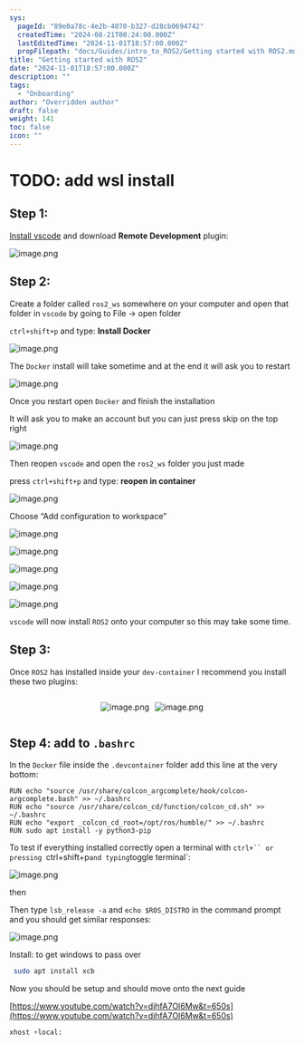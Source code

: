 ```yaml
---
sys:
  pageId: "89e0a78c-4e2b-4070-b327-d28cb0694742"
  createdTime: "2024-08-21T00:24:00.000Z"
  lastEditedTime: "2024-11-01T18:57:00.000Z"
  propFilepath: "docs/Guides/intro_to_ROS2/Getting started with ROS2.md"
title: "Getting started with ROS2"
date: "2024-11-01T18:57:00.000Z"
description: ""
tags:
  - "Onboarding"
author: "Overridden author"
draft: false
weight: 141
toc: false
icon: ""
---
```


# TODO: add wsl install

## Step 1:

[Install vscode](https://code.visualstudio.com/download) and download **Remote Development** plugin:

![image.png](https://prod-files-secure.s3.us-west-2.amazonaws.com/d518164a-d88e-44d1-a4ee-3adb3bd8bce0/efb52993-1881-4a40-b95e-6f020334f022/image.png?X-Amz-Algorithm=AWS4-HMAC-SHA256&X-Amz-Content-Sha256=UNSIGNED-PAYLOAD&X-Amz-Credential=ASIAZI2LB466SQVQV7OI%2F20250308%2Fus-west-2%2Fs3%2Faws4_request&X-Amz-Date=20250308T090159Z&X-Amz-Expires=3600&X-Amz-Security-Token=IQoJb3JpZ2luX2VjEBAaCXVzLXdlc3QtMiJIMEYCIQD4NVLWcyT%2Ftv5HuuVB%2F%2Fe9CdgZtxo3w0hJLwTXSxVtWQIhALqf7l0fsokXi344Jc0CfOhBsg6aQ6j3qyrgkSs%2Fn4OLKv8DCFgQABoMNjM3NDIzMTgzODA1IgzPrqotXPdBG7ZSaAcq3AOP%2FW2uKos4CjOh3vhHnX%2FKpr7l%2BYKfIZMaA2hMA9mhDZCmKKfoXveXb3bc6GVvGNIAahIfIb0tUFJZiAJhScGx7UWfa%2FZgeiXw28RKEV7cNNEjaTpp1HETzrZS6ZyOR6KlvQcx%2Fev2GoXeGTc2Z0MakmkdCGtAEZ2cHfS8DMfPM0UQP%2FEboy91aZOxMFf05hCt6obUVk6EsiwgyDmPGBquQuIYsrnSBy0oCarhj9P%2BYWEkeWc8x7%2Bb972fdoje%2FXp45EZSVJvAvVG4ALuzsRLVU7zPj0sHYZ3mGeK%2B5Mz5kBdy9djdXoeOorC4v%2FEOWHjgB75Kzxi9dMKjTFdaNBmtXNPI%2FyCegVUQAJB5y5Hii%2FVcg%2FfM1FUpsnGAv0KMH0j%2Fez7yzbzX9WXJeAYPAse8%2FiWPO9%2BS%2Fqt7Gej6vtmdKjx%2B6UmIiN5RSTkxF54hXvC6GY%2BAcxjhvZuj%2FaMQTy%2FwnQagrAjEj%2B0VBs0UVQzUK37aOfg3PBmmNVbabR6ClGYPgVtyghQu5y4pI0jqRfUTo7nnPj2D1CFm5%2BbXxbNWuk77D2sVEc7deoZjwad%2FgD6aGWFwf11tkbGDtpp4ROGq5bkovoyj169xTOvnYy64cp3u5%2Bb%2FwDFCMBvbPzCV4K%2B%2BBjqkAbkn9aWI5RrsoCuFXRZ6RKTJV6fWMi2M0grSyQG5nsVLHjPj4V%2FHGmdgOw4r23H7793oVRr1q8HKZ1cXD1tmsppIpKY1uyYedBu8MkjF3VLF0%2FiNYtBCuIfoSITxSUrhn9xF5hY4SvcyiBzlN28b0YtwtM7RA2Il82fPdkaHUanLMPEzM2MS9W3won3c9tX8ngqnqnbxv2tLjI4b8qrp5RsyYA%2By&X-Amz-Signature=be028ce82e25bd62b485cdc74f302ec008e7339b9c49fcd7028a52896ad24ee1&X-Amz-SignedHeaders=host&x-id=GetObject)

## Step 2:

Create a folder called `ros2_ws` somewhere on your computer and open that folder in `vscode` by going to File → open folder 

`ctrl+shift+p` and type: **Install Docker**

![image.png](https://prod-files-secure.s3.us-west-2.amazonaws.com/d518164a-d88e-44d1-a4ee-3adb3bd8bce0/2269dc0e-1cd5-47ff-bceb-c04ad9b2eab0/image.png?X-Amz-Algorithm=AWS4-HMAC-SHA256&X-Amz-Content-Sha256=UNSIGNED-PAYLOAD&X-Amz-Credential=ASIAZI2LB466SQVQV7OI%2F20250308%2Fus-west-2%2Fs3%2Faws4_request&X-Amz-Date=20250308T090159Z&X-Amz-Expires=3600&X-Amz-Security-Token=IQoJb3JpZ2luX2VjEBAaCXVzLXdlc3QtMiJIMEYCIQD4NVLWcyT%2Ftv5HuuVB%2F%2Fe9CdgZtxo3w0hJLwTXSxVtWQIhALqf7l0fsokXi344Jc0CfOhBsg6aQ6j3qyrgkSs%2Fn4OLKv8DCFgQABoMNjM3NDIzMTgzODA1IgzPrqotXPdBG7ZSaAcq3AOP%2FW2uKos4CjOh3vhHnX%2FKpr7l%2BYKfIZMaA2hMA9mhDZCmKKfoXveXb3bc6GVvGNIAahIfIb0tUFJZiAJhScGx7UWfa%2FZgeiXw28RKEV7cNNEjaTpp1HETzrZS6ZyOR6KlvQcx%2Fev2GoXeGTc2Z0MakmkdCGtAEZ2cHfS8DMfPM0UQP%2FEboy91aZOxMFf05hCt6obUVk6EsiwgyDmPGBquQuIYsrnSBy0oCarhj9P%2BYWEkeWc8x7%2Bb972fdoje%2FXp45EZSVJvAvVG4ALuzsRLVU7zPj0sHYZ3mGeK%2B5Mz5kBdy9djdXoeOorC4v%2FEOWHjgB75Kzxi9dMKjTFdaNBmtXNPI%2FyCegVUQAJB5y5Hii%2FVcg%2FfM1FUpsnGAv0KMH0j%2Fez7yzbzX9WXJeAYPAse8%2FiWPO9%2BS%2Fqt7Gej6vtmdKjx%2B6UmIiN5RSTkxF54hXvC6GY%2BAcxjhvZuj%2FaMQTy%2FwnQagrAjEj%2B0VBs0UVQzUK37aOfg3PBmmNVbabR6ClGYPgVtyghQu5y4pI0jqRfUTo7nnPj2D1CFm5%2BbXxbNWuk77D2sVEc7deoZjwad%2FgD6aGWFwf11tkbGDtpp4ROGq5bkovoyj169xTOvnYy64cp3u5%2Bb%2FwDFCMBvbPzCV4K%2B%2BBjqkAbkn9aWI5RrsoCuFXRZ6RKTJV6fWMi2M0grSyQG5nsVLHjPj4V%2FHGmdgOw4r23H7793oVRr1q8HKZ1cXD1tmsppIpKY1uyYedBu8MkjF3VLF0%2FiNYtBCuIfoSITxSUrhn9xF5hY4SvcyiBzlN28b0YtwtM7RA2Il82fPdkaHUanLMPEzM2MS9W3won3c9tX8ngqnqnbxv2tLjI4b8qrp5RsyYA%2By&X-Amz-Signature=ccf3a86c33530604786ba26fb83da8bab9517e8df9e53c257a74b8dcd4e5f880&X-Amz-SignedHeaders=host&x-id=GetObject)

The `Docker` install will take sometime and at the end it will ask you to restart

![image.png](https://prod-files-secure.s3.us-west-2.amazonaws.com/d518164a-d88e-44d1-a4ee-3adb3bd8bce0/ed233f78-be33-4b1f-b89c-9c346c0e961e/image.png?X-Amz-Algorithm=AWS4-HMAC-SHA256&X-Amz-Content-Sha256=UNSIGNED-PAYLOAD&X-Amz-Credential=ASIAZI2LB466SQVQV7OI%2F20250308%2Fus-west-2%2Fs3%2Faws4_request&X-Amz-Date=20250308T090159Z&X-Amz-Expires=3600&X-Amz-Security-Token=IQoJb3JpZ2luX2VjEBAaCXVzLXdlc3QtMiJIMEYCIQD4NVLWcyT%2Ftv5HuuVB%2F%2Fe9CdgZtxo3w0hJLwTXSxVtWQIhALqf7l0fsokXi344Jc0CfOhBsg6aQ6j3qyrgkSs%2Fn4OLKv8DCFgQABoMNjM3NDIzMTgzODA1IgzPrqotXPdBG7ZSaAcq3AOP%2FW2uKos4CjOh3vhHnX%2FKpr7l%2BYKfIZMaA2hMA9mhDZCmKKfoXveXb3bc6GVvGNIAahIfIb0tUFJZiAJhScGx7UWfa%2FZgeiXw28RKEV7cNNEjaTpp1HETzrZS6ZyOR6KlvQcx%2Fev2GoXeGTc2Z0MakmkdCGtAEZ2cHfS8DMfPM0UQP%2FEboy91aZOxMFf05hCt6obUVk6EsiwgyDmPGBquQuIYsrnSBy0oCarhj9P%2BYWEkeWc8x7%2Bb972fdoje%2FXp45EZSVJvAvVG4ALuzsRLVU7zPj0sHYZ3mGeK%2B5Mz5kBdy9djdXoeOorC4v%2FEOWHjgB75Kzxi9dMKjTFdaNBmtXNPI%2FyCegVUQAJB5y5Hii%2FVcg%2FfM1FUpsnGAv0KMH0j%2Fez7yzbzX9WXJeAYPAse8%2FiWPO9%2BS%2Fqt7Gej6vtmdKjx%2B6UmIiN5RSTkxF54hXvC6GY%2BAcxjhvZuj%2FaMQTy%2FwnQagrAjEj%2B0VBs0UVQzUK37aOfg3PBmmNVbabR6ClGYPgVtyghQu5y4pI0jqRfUTo7nnPj2D1CFm5%2BbXxbNWuk77D2sVEc7deoZjwad%2FgD6aGWFwf11tkbGDtpp4ROGq5bkovoyj169xTOvnYy64cp3u5%2Bb%2FwDFCMBvbPzCV4K%2B%2BBjqkAbkn9aWI5RrsoCuFXRZ6RKTJV6fWMi2M0grSyQG5nsVLHjPj4V%2FHGmdgOw4r23H7793oVRr1q8HKZ1cXD1tmsppIpKY1uyYedBu8MkjF3VLF0%2FiNYtBCuIfoSITxSUrhn9xF5hY4SvcyiBzlN28b0YtwtM7RA2Il82fPdkaHUanLMPEzM2MS9W3won3c9tX8ngqnqnbxv2tLjI4b8qrp5RsyYA%2By&X-Amz-Signature=59c949419ef0b5ba467fcd1e3ec751f66b219ec221a733cf1013db5dc092e030&X-Amz-SignedHeaders=host&x-id=GetObject)

Once you restart open `Docker` and finish the installation

It will ask you to make an account but you can just press skip on the top right

![image.png](https://prod-files-secure.s3.us-west-2.amazonaws.com/d518164a-d88e-44d1-a4ee-3adb3bd8bce0/21010ad9-1659-4fd9-9f59-9932a09b2a3d/image.png?X-Amz-Algorithm=AWS4-HMAC-SHA256&X-Amz-Content-Sha256=UNSIGNED-PAYLOAD&X-Amz-Credential=ASIAZI2LB466SQVQV7OI%2F20250308%2Fus-west-2%2Fs3%2Faws4_request&X-Amz-Date=20250308T090159Z&X-Amz-Expires=3600&X-Amz-Security-Token=IQoJb3JpZ2luX2VjEBAaCXVzLXdlc3QtMiJIMEYCIQD4NVLWcyT%2Ftv5HuuVB%2F%2Fe9CdgZtxo3w0hJLwTXSxVtWQIhALqf7l0fsokXi344Jc0CfOhBsg6aQ6j3qyrgkSs%2Fn4OLKv8DCFgQABoMNjM3NDIzMTgzODA1IgzPrqotXPdBG7ZSaAcq3AOP%2FW2uKos4CjOh3vhHnX%2FKpr7l%2BYKfIZMaA2hMA9mhDZCmKKfoXveXb3bc6GVvGNIAahIfIb0tUFJZiAJhScGx7UWfa%2FZgeiXw28RKEV7cNNEjaTpp1HETzrZS6ZyOR6KlvQcx%2Fev2GoXeGTc2Z0MakmkdCGtAEZ2cHfS8DMfPM0UQP%2FEboy91aZOxMFf05hCt6obUVk6EsiwgyDmPGBquQuIYsrnSBy0oCarhj9P%2BYWEkeWc8x7%2Bb972fdoje%2FXp45EZSVJvAvVG4ALuzsRLVU7zPj0sHYZ3mGeK%2B5Mz5kBdy9djdXoeOorC4v%2FEOWHjgB75Kzxi9dMKjTFdaNBmtXNPI%2FyCegVUQAJB5y5Hii%2FVcg%2FfM1FUpsnGAv0KMH0j%2Fez7yzbzX9WXJeAYPAse8%2FiWPO9%2BS%2Fqt7Gej6vtmdKjx%2B6UmIiN5RSTkxF54hXvC6GY%2BAcxjhvZuj%2FaMQTy%2FwnQagrAjEj%2B0VBs0UVQzUK37aOfg3PBmmNVbabR6ClGYPgVtyghQu5y4pI0jqRfUTo7nnPj2D1CFm5%2BbXxbNWuk77D2sVEc7deoZjwad%2FgD6aGWFwf11tkbGDtpp4ROGq5bkovoyj169xTOvnYy64cp3u5%2Bb%2FwDFCMBvbPzCV4K%2B%2BBjqkAbkn9aWI5RrsoCuFXRZ6RKTJV6fWMi2M0grSyQG5nsVLHjPj4V%2FHGmdgOw4r23H7793oVRr1q8HKZ1cXD1tmsppIpKY1uyYedBu8MkjF3VLF0%2FiNYtBCuIfoSITxSUrhn9xF5hY4SvcyiBzlN28b0YtwtM7RA2Il82fPdkaHUanLMPEzM2MS9W3won3c9tX8ngqnqnbxv2tLjI4b8qrp5RsyYA%2By&X-Amz-Signature=a59df4ea6d06f47226a699e8a6b6671b8f8e8f659c488e2ca9c893e4dc9605c6&X-Amz-SignedHeaders=host&x-id=GetObject)

Then reopen `vscode` and open the `ros2_ws` folder you just made

press `ctrl+shift+p` and type: **reopen in container**

![image.png](https://prod-files-secure.s3.us-west-2.amazonaws.com/d518164a-d88e-44d1-a4ee-3adb3bd8bce0/4e93b8c2-41ad-488c-8095-c74205196118/image.png?X-Amz-Algorithm=AWS4-HMAC-SHA256&X-Amz-Content-Sha256=UNSIGNED-PAYLOAD&X-Amz-Credential=ASIAZI2LB466SQVQV7OI%2F20250308%2Fus-west-2%2Fs3%2Faws4_request&X-Amz-Date=20250308T090159Z&X-Amz-Expires=3600&X-Amz-Security-Token=IQoJb3JpZ2luX2VjEBAaCXVzLXdlc3QtMiJIMEYCIQD4NVLWcyT%2Ftv5HuuVB%2F%2Fe9CdgZtxo3w0hJLwTXSxVtWQIhALqf7l0fsokXi344Jc0CfOhBsg6aQ6j3qyrgkSs%2Fn4OLKv8DCFgQABoMNjM3NDIzMTgzODA1IgzPrqotXPdBG7ZSaAcq3AOP%2FW2uKos4CjOh3vhHnX%2FKpr7l%2BYKfIZMaA2hMA9mhDZCmKKfoXveXb3bc6GVvGNIAahIfIb0tUFJZiAJhScGx7UWfa%2FZgeiXw28RKEV7cNNEjaTpp1HETzrZS6ZyOR6KlvQcx%2Fev2GoXeGTc2Z0MakmkdCGtAEZ2cHfS8DMfPM0UQP%2FEboy91aZOxMFf05hCt6obUVk6EsiwgyDmPGBquQuIYsrnSBy0oCarhj9P%2BYWEkeWc8x7%2Bb972fdoje%2FXp45EZSVJvAvVG4ALuzsRLVU7zPj0sHYZ3mGeK%2B5Mz5kBdy9djdXoeOorC4v%2FEOWHjgB75Kzxi9dMKjTFdaNBmtXNPI%2FyCegVUQAJB5y5Hii%2FVcg%2FfM1FUpsnGAv0KMH0j%2Fez7yzbzX9WXJeAYPAse8%2FiWPO9%2BS%2Fqt7Gej6vtmdKjx%2B6UmIiN5RSTkxF54hXvC6GY%2BAcxjhvZuj%2FaMQTy%2FwnQagrAjEj%2B0VBs0UVQzUK37aOfg3PBmmNVbabR6ClGYPgVtyghQu5y4pI0jqRfUTo7nnPj2D1CFm5%2BbXxbNWuk77D2sVEc7deoZjwad%2FgD6aGWFwf11tkbGDtpp4ROGq5bkovoyj169xTOvnYy64cp3u5%2Bb%2FwDFCMBvbPzCV4K%2B%2BBjqkAbkn9aWI5RrsoCuFXRZ6RKTJV6fWMi2M0grSyQG5nsVLHjPj4V%2FHGmdgOw4r23H7793oVRr1q8HKZ1cXD1tmsppIpKY1uyYedBu8MkjF3VLF0%2FiNYtBCuIfoSITxSUrhn9xF5hY4SvcyiBzlN28b0YtwtM7RA2Il82fPdkaHUanLMPEzM2MS9W3won3c9tX8ngqnqnbxv2tLjI4b8qrp5RsyYA%2By&X-Amz-Signature=b25392552b80703f02358d6d336ed9c31b2635673d14e9b2dd57caf9dc9c6ec3&X-Amz-SignedHeaders=host&x-id=GetObject)

Choose “Add configuration to workspace”

![image.png](https://prod-files-secure.s3.us-west-2.amazonaws.com/d518164a-d88e-44d1-a4ee-3adb3bd8bce0/9560b282-5060-4989-ba37-97e7b2c22476/image.png?X-Amz-Algorithm=AWS4-HMAC-SHA256&X-Amz-Content-Sha256=UNSIGNED-PAYLOAD&X-Amz-Credential=ASIAZI2LB466SQVQV7OI%2F20250308%2Fus-west-2%2Fs3%2Faws4_request&X-Amz-Date=20250308T090159Z&X-Amz-Expires=3600&X-Amz-Security-Token=IQoJb3JpZ2luX2VjEBAaCXVzLXdlc3QtMiJIMEYCIQD4NVLWcyT%2Ftv5HuuVB%2F%2Fe9CdgZtxo3w0hJLwTXSxVtWQIhALqf7l0fsokXi344Jc0CfOhBsg6aQ6j3qyrgkSs%2Fn4OLKv8DCFgQABoMNjM3NDIzMTgzODA1IgzPrqotXPdBG7ZSaAcq3AOP%2FW2uKos4CjOh3vhHnX%2FKpr7l%2BYKfIZMaA2hMA9mhDZCmKKfoXveXb3bc6GVvGNIAahIfIb0tUFJZiAJhScGx7UWfa%2FZgeiXw28RKEV7cNNEjaTpp1HETzrZS6ZyOR6KlvQcx%2Fev2GoXeGTc2Z0MakmkdCGtAEZ2cHfS8DMfPM0UQP%2FEboy91aZOxMFf05hCt6obUVk6EsiwgyDmPGBquQuIYsrnSBy0oCarhj9P%2BYWEkeWc8x7%2Bb972fdoje%2FXp45EZSVJvAvVG4ALuzsRLVU7zPj0sHYZ3mGeK%2B5Mz5kBdy9djdXoeOorC4v%2FEOWHjgB75Kzxi9dMKjTFdaNBmtXNPI%2FyCegVUQAJB5y5Hii%2FVcg%2FfM1FUpsnGAv0KMH0j%2Fez7yzbzX9WXJeAYPAse8%2FiWPO9%2BS%2Fqt7Gej6vtmdKjx%2B6UmIiN5RSTkxF54hXvC6GY%2BAcxjhvZuj%2FaMQTy%2FwnQagrAjEj%2B0VBs0UVQzUK37aOfg3PBmmNVbabR6ClGYPgVtyghQu5y4pI0jqRfUTo7nnPj2D1CFm5%2BbXxbNWuk77D2sVEc7deoZjwad%2FgD6aGWFwf11tkbGDtpp4ROGq5bkovoyj169xTOvnYy64cp3u5%2Bb%2FwDFCMBvbPzCV4K%2B%2BBjqkAbkn9aWI5RrsoCuFXRZ6RKTJV6fWMi2M0grSyQG5nsVLHjPj4V%2FHGmdgOw4r23H7793oVRr1q8HKZ1cXD1tmsppIpKY1uyYedBu8MkjF3VLF0%2FiNYtBCuIfoSITxSUrhn9xF5hY4SvcyiBzlN28b0YtwtM7RA2Il82fPdkaHUanLMPEzM2MS9W3won3c9tX8ngqnqnbxv2tLjI4b8qrp5RsyYA%2By&X-Amz-Signature=fcf2ea34cbf3b72b96e122543b466749e6867a3bb3a9aa435283ad5586c65fde&X-Amz-SignedHeaders=host&x-id=GetObject)

![image.png](https://prod-files-secure.s3.us-west-2.amazonaws.com/d518164a-d88e-44d1-a4ee-3adb3bd8bce0/2ee63f81-886b-48e8-a553-dc6e5eac99e4/image.png?X-Amz-Algorithm=AWS4-HMAC-SHA256&X-Amz-Content-Sha256=UNSIGNED-PAYLOAD&X-Amz-Credential=ASIAZI2LB466SQVQV7OI%2F20250308%2Fus-west-2%2Fs3%2Faws4_request&X-Amz-Date=20250308T090159Z&X-Amz-Expires=3600&X-Amz-Security-Token=IQoJb3JpZ2luX2VjEBAaCXVzLXdlc3QtMiJIMEYCIQD4NVLWcyT%2Ftv5HuuVB%2F%2Fe9CdgZtxo3w0hJLwTXSxVtWQIhALqf7l0fsokXi344Jc0CfOhBsg6aQ6j3qyrgkSs%2Fn4OLKv8DCFgQABoMNjM3NDIzMTgzODA1IgzPrqotXPdBG7ZSaAcq3AOP%2FW2uKos4CjOh3vhHnX%2FKpr7l%2BYKfIZMaA2hMA9mhDZCmKKfoXveXb3bc6GVvGNIAahIfIb0tUFJZiAJhScGx7UWfa%2FZgeiXw28RKEV7cNNEjaTpp1HETzrZS6ZyOR6KlvQcx%2Fev2GoXeGTc2Z0MakmkdCGtAEZ2cHfS8DMfPM0UQP%2FEboy91aZOxMFf05hCt6obUVk6EsiwgyDmPGBquQuIYsrnSBy0oCarhj9P%2BYWEkeWc8x7%2Bb972fdoje%2FXp45EZSVJvAvVG4ALuzsRLVU7zPj0sHYZ3mGeK%2B5Mz5kBdy9djdXoeOorC4v%2FEOWHjgB75Kzxi9dMKjTFdaNBmtXNPI%2FyCegVUQAJB5y5Hii%2FVcg%2FfM1FUpsnGAv0KMH0j%2Fez7yzbzX9WXJeAYPAse8%2FiWPO9%2BS%2Fqt7Gej6vtmdKjx%2B6UmIiN5RSTkxF54hXvC6GY%2BAcxjhvZuj%2FaMQTy%2FwnQagrAjEj%2B0VBs0UVQzUK37aOfg3PBmmNVbabR6ClGYPgVtyghQu5y4pI0jqRfUTo7nnPj2D1CFm5%2BbXxbNWuk77D2sVEc7deoZjwad%2FgD6aGWFwf11tkbGDtpp4ROGq5bkovoyj169xTOvnYy64cp3u5%2Bb%2FwDFCMBvbPzCV4K%2B%2BBjqkAbkn9aWI5RrsoCuFXRZ6RKTJV6fWMi2M0grSyQG5nsVLHjPj4V%2FHGmdgOw4r23H7793oVRr1q8HKZ1cXD1tmsppIpKY1uyYedBu8MkjF3VLF0%2FiNYtBCuIfoSITxSUrhn9xF5hY4SvcyiBzlN28b0YtwtM7RA2Il82fPdkaHUanLMPEzM2MS9W3won3c9tX8ngqnqnbxv2tLjI4b8qrp5RsyYA%2By&X-Amz-Signature=420c938b609ecb7ee726dc286a086674d34c9b73a5a0cafb9c61e41631de8b86&X-Amz-SignedHeaders=host&x-id=GetObject)

![image.png](https://prod-files-secure.s3.us-west-2.amazonaws.com/d518164a-d88e-44d1-a4ee-3adb3bd8bce0/ae1580b2-b048-407e-aed9-b584224a7a04/image.png?X-Amz-Algorithm=AWS4-HMAC-SHA256&X-Amz-Content-Sha256=UNSIGNED-PAYLOAD&X-Amz-Credential=ASIAZI2LB466SQVQV7OI%2F20250308%2Fus-west-2%2Fs3%2Faws4_request&X-Amz-Date=20250308T090159Z&X-Amz-Expires=3600&X-Amz-Security-Token=IQoJb3JpZ2luX2VjEBAaCXVzLXdlc3QtMiJIMEYCIQD4NVLWcyT%2Ftv5HuuVB%2F%2Fe9CdgZtxo3w0hJLwTXSxVtWQIhALqf7l0fsokXi344Jc0CfOhBsg6aQ6j3qyrgkSs%2Fn4OLKv8DCFgQABoMNjM3NDIzMTgzODA1IgzPrqotXPdBG7ZSaAcq3AOP%2FW2uKos4CjOh3vhHnX%2FKpr7l%2BYKfIZMaA2hMA9mhDZCmKKfoXveXb3bc6GVvGNIAahIfIb0tUFJZiAJhScGx7UWfa%2FZgeiXw28RKEV7cNNEjaTpp1HETzrZS6ZyOR6KlvQcx%2Fev2GoXeGTc2Z0MakmkdCGtAEZ2cHfS8DMfPM0UQP%2FEboy91aZOxMFf05hCt6obUVk6EsiwgyDmPGBquQuIYsrnSBy0oCarhj9P%2BYWEkeWc8x7%2Bb972fdoje%2FXp45EZSVJvAvVG4ALuzsRLVU7zPj0sHYZ3mGeK%2B5Mz5kBdy9djdXoeOorC4v%2FEOWHjgB75Kzxi9dMKjTFdaNBmtXNPI%2FyCegVUQAJB5y5Hii%2FVcg%2FfM1FUpsnGAv0KMH0j%2Fez7yzbzX9WXJeAYPAse8%2FiWPO9%2BS%2Fqt7Gej6vtmdKjx%2B6UmIiN5RSTkxF54hXvC6GY%2BAcxjhvZuj%2FaMQTy%2FwnQagrAjEj%2B0VBs0UVQzUK37aOfg3PBmmNVbabR6ClGYPgVtyghQu5y4pI0jqRfUTo7nnPj2D1CFm5%2BbXxbNWuk77D2sVEc7deoZjwad%2FgD6aGWFwf11tkbGDtpp4ROGq5bkovoyj169xTOvnYy64cp3u5%2Bb%2FwDFCMBvbPzCV4K%2B%2BBjqkAbkn9aWI5RrsoCuFXRZ6RKTJV6fWMi2M0grSyQG5nsVLHjPj4V%2FHGmdgOw4r23H7793oVRr1q8HKZ1cXD1tmsppIpKY1uyYedBu8MkjF3VLF0%2FiNYtBCuIfoSITxSUrhn9xF5hY4SvcyiBzlN28b0YtwtM7RA2Il82fPdkaHUanLMPEzM2MS9W3won3c9tX8ngqnqnbxv2tLjI4b8qrp5RsyYA%2By&X-Amz-Signature=e386948b081e096f858e549de0c19db6118eb1a3fe70e7ff7f189e748fa72960&X-Amz-SignedHeaders=host&x-id=GetObject)

![image.png](https://prod-files-secure.s3.us-west-2.amazonaws.com/d518164a-d88e-44d1-a4ee-3adb3bd8bce0/53255b28-f75e-430f-b9e3-c0ac8577e42b/image.png?X-Amz-Algorithm=AWS4-HMAC-SHA256&X-Amz-Content-Sha256=UNSIGNED-PAYLOAD&X-Amz-Credential=ASIAZI2LB466SQVQV7OI%2F20250308%2Fus-west-2%2Fs3%2Faws4_request&X-Amz-Date=20250308T090159Z&X-Amz-Expires=3600&X-Amz-Security-Token=IQoJb3JpZ2luX2VjEBAaCXVzLXdlc3QtMiJIMEYCIQD4NVLWcyT%2Ftv5HuuVB%2F%2Fe9CdgZtxo3w0hJLwTXSxVtWQIhALqf7l0fsokXi344Jc0CfOhBsg6aQ6j3qyrgkSs%2Fn4OLKv8DCFgQABoMNjM3NDIzMTgzODA1IgzPrqotXPdBG7ZSaAcq3AOP%2FW2uKos4CjOh3vhHnX%2FKpr7l%2BYKfIZMaA2hMA9mhDZCmKKfoXveXb3bc6GVvGNIAahIfIb0tUFJZiAJhScGx7UWfa%2FZgeiXw28RKEV7cNNEjaTpp1HETzrZS6ZyOR6KlvQcx%2Fev2GoXeGTc2Z0MakmkdCGtAEZ2cHfS8DMfPM0UQP%2FEboy91aZOxMFf05hCt6obUVk6EsiwgyDmPGBquQuIYsrnSBy0oCarhj9P%2BYWEkeWc8x7%2Bb972fdoje%2FXp45EZSVJvAvVG4ALuzsRLVU7zPj0sHYZ3mGeK%2B5Mz5kBdy9djdXoeOorC4v%2FEOWHjgB75Kzxi9dMKjTFdaNBmtXNPI%2FyCegVUQAJB5y5Hii%2FVcg%2FfM1FUpsnGAv0KMH0j%2Fez7yzbzX9WXJeAYPAse8%2FiWPO9%2BS%2Fqt7Gej6vtmdKjx%2B6UmIiN5RSTkxF54hXvC6GY%2BAcxjhvZuj%2FaMQTy%2FwnQagrAjEj%2B0VBs0UVQzUK37aOfg3PBmmNVbabR6ClGYPgVtyghQu5y4pI0jqRfUTo7nnPj2D1CFm5%2BbXxbNWuk77D2sVEc7deoZjwad%2FgD6aGWFwf11tkbGDtpp4ROGq5bkovoyj169xTOvnYy64cp3u5%2Bb%2FwDFCMBvbPzCV4K%2B%2BBjqkAbkn9aWI5RrsoCuFXRZ6RKTJV6fWMi2M0grSyQG5nsVLHjPj4V%2FHGmdgOw4r23H7793oVRr1q8HKZ1cXD1tmsppIpKY1uyYedBu8MkjF3VLF0%2FiNYtBCuIfoSITxSUrhn9xF5hY4SvcyiBzlN28b0YtwtM7RA2Il82fPdkaHUanLMPEzM2MS9W3won3c9tX8ngqnqnbxv2tLjI4b8qrp5RsyYA%2By&X-Amz-Signature=0203b8dd6a9a99b9ce3fae36bdb078c0d361004ab36a9783bac86495453e3d34&X-Amz-SignedHeaders=host&x-id=GetObject)

![image.png](https://prod-files-secure.s3.us-west-2.amazonaws.com/d518164a-d88e-44d1-a4ee-3adb3bd8bce0/7c562767-5af9-4ffb-97d1-327bcdf4ee00/image.png?X-Amz-Algorithm=AWS4-HMAC-SHA256&X-Amz-Content-Sha256=UNSIGNED-PAYLOAD&X-Amz-Credential=ASIAZI2LB466SQVQV7OI%2F20250308%2Fus-west-2%2Fs3%2Faws4_request&X-Amz-Date=20250308T090159Z&X-Amz-Expires=3600&X-Amz-Security-Token=IQoJb3JpZ2luX2VjEBAaCXVzLXdlc3QtMiJIMEYCIQD4NVLWcyT%2Ftv5HuuVB%2F%2Fe9CdgZtxo3w0hJLwTXSxVtWQIhALqf7l0fsokXi344Jc0CfOhBsg6aQ6j3qyrgkSs%2Fn4OLKv8DCFgQABoMNjM3NDIzMTgzODA1IgzPrqotXPdBG7ZSaAcq3AOP%2FW2uKos4CjOh3vhHnX%2FKpr7l%2BYKfIZMaA2hMA9mhDZCmKKfoXveXb3bc6GVvGNIAahIfIb0tUFJZiAJhScGx7UWfa%2FZgeiXw28RKEV7cNNEjaTpp1HETzrZS6ZyOR6KlvQcx%2Fev2GoXeGTc2Z0MakmkdCGtAEZ2cHfS8DMfPM0UQP%2FEboy91aZOxMFf05hCt6obUVk6EsiwgyDmPGBquQuIYsrnSBy0oCarhj9P%2BYWEkeWc8x7%2Bb972fdoje%2FXp45EZSVJvAvVG4ALuzsRLVU7zPj0sHYZ3mGeK%2B5Mz5kBdy9djdXoeOorC4v%2FEOWHjgB75Kzxi9dMKjTFdaNBmtXNPI%2FyCegVUQAJB5y5Hii%2FVcg%2FfM1FUpsnGAv0KMH0j%2Fez7yzbzX9WXJeAYPAse8%2FiWPO9%2BS%2Fqt7Gej6vtmdKjx%2B6UmIiN5RSTkxF54hXvC6GY%2BAcxjhvZuj%2FaMQTy%2FwnQagrAjEj%2B0VBs0UVQzUK37aOfg3PBmmNVbabR6ClGYPgVtyghQu5y4pI0jqRfUTo7nnPj2D1CFm5%2BbXxbNWuk77D2sVEc7deoZjwad%2FgD6aGWFwf11tkbGDtpp4ROGq5bkovoyj169xTOvnYy64cp3u5%2Bb%2FwDFCMBvbPzCV4K%2B%2BBjqkAbkn9aWI5RrsoCuFXRZ6RKTJV6fWMi2M0grSyQG5nsVLHjPj4V%2FHGmdgOw4r23H7793oVRr1q8HKZ1cXD1tmsppIpKY1uyYedBu8MkjF3VLF0%2FiNYtBCuIfoSITxSUrhn9xF5hY4SvcyiBzlN28b0YtwtM7RA2Il82fPdkaHUanLMPEzM2MS9W3won3c9tX8ngqnqnbxv2tLjI4b8qrp5RsyYA%2By&X-Amz-Signature=22836797f52117a0a4c3e374fa799c7bb0dd6b00fc91a56694ab731e9aba90e3&X-Amz-SignedHeaders=host&x-id=GetObject)

`vscode` will now install `ROS2` onto your computer so this may take some time.

## Step 3:

Once `ROS2` has installed inside your `dev-container` I recommend you install these two plugins:

<div style="display: flex;flex-direction: row; column-gap:10px; max-width: 630px;justify-content: center;">
<div>

![image.png](https://prod-files-secure.s3.us-west-2.amazonaws.com/d518164a-d88e-44d1-a4ee-3adb3bd8bce0/3fc3d550-5a54-4ba1-ba6b-faa01cdb7369/image.png?X-Amz-Algorithm=AWS4-HMAC-SHA256&X-Amz-Content-Sha256=UNSIGNED-PAYLOAD&X-Amz-Credential=ASIAZI2LB466VLTEZ5OR%2F20250308%2Fus-west-2%2Fs3%2Faws4_request&X-Amz-Date=20250308T090206Z&X-Amz-Expires=3600&X-Amz-Security-Token=IQoJb3JpZ2luX2VjEBAaCXVzLXdlc3QtMiJHMEUCIQCsf5BCg0%2Fhj8mYI62H2otqypv5uUwdGLbKYdFz%2BtcGMwIgbUlzFmoqUShDFF8y%2BXdxZV4gxAvNxzCGHZiYeIPBHG0q%2FwMIWBAAGgw2Mzc0MjMxODM4MDUiDMfQ0u1M2qrjGiSAoSrcA%2Fzqnp1l3lY70TqsYShps3eiLyntOHd02Iw1e2OJyV3NnmMug32DcgCLMJXRDde62mhUp2L2v0w%2Fc9%2F%2FI%2BkzJW%2BS%2B3Q45xi7dyJWlrqU7Pay8evdbKEk93L1OYgo8hT1FM2eHeF1pDMtmUNsb05nsL3Ue%2F9x%2BHxzF1HL4M%2BW6YzVrPeX4v14tm%2BNGZJ1Xs%2FoKB1EGWOOI4PfFPjnTf0RiSvg1iAnUWhhxwQQiE0u3VEISijO7TzUSGr2S41hqu3pCnDtOCJ3PuGDThaPVisPaS5tQFFep1oXvx%2BdSztmTK8J3xqFlUAvBcA1Vn1ddTmoNJuKOZyGQmeEYioL18%2BTGjuC0fW%2FM6KdxSwAm2DwiStoQ5WkbxzS9ltufxGknAEHQFfm%2B0MwYA4cDTxfIeqcDWFOkPyR0MyezG5cXn8DSOaKwIKutTNivuZe7Q4bBw%2FbPyiLzRGIs1S5c%2BGDfYAuZdcCbncQ9GedHZ5%2FvMgUd5jdik08fSR3yYQrTlrlib4kOPbvk%2B06dQ33hQdU9HYVdjTSpgYoCBK%2BB6ONEzwsYXdEP0k7yD23atqO1QAR8bXNbUo%2FtP0YEEvdo%2FHMYiP5sGh7bDKap6EwX2pRigEQDPawJtaEDccafJlfQAJoMLLgr74GOqUBkeD0TrGyh3v6CxM41MKrC%2FpjcJZbu3S1OYjvKn3Ls0Uh1GTPi3T6pJEASzPymCV9vaZ0sYwJCjZKU1CODt5Yo3QBX0pTKCz%2FtwbvwjqsJrclekt1CCvTK03hfubfDHZypEZhsKhsJ8NbDeV55nGwto6s5wq%2BQ%2BKoqejsPuwbyKLTLfwxkQPbo3p1xp0Kl1yqGxiJ7WVcGe6pUMQ8uE9Ok7OV5Xtm&X-Amz-Signature=b8172f59528193f7bf1f2e9cbdc5fde6a654a7d730876b7df56b25bd5c675fd9&X-Amz-SignedHeaders=host&x-id=GetObject)

</div>
<div>

![image.png](https://prod-files-secure.s3.us-west-2.amazonaws.com/d518164a-d88e-44d1-a4ee-3adb3bd8bce0/d994cc66-13c2-4093-a5a3-f84cf4601a82/image.png?X-Amz-Algorithm=AWS4-HMAC-SHA256&X-Amz-Content-Sha256=UNSIGNED-PAYLOAD&X-Amz-Credential=ASIAZI2LB466VR3GMJ5H%2F20250308%2Fus-west-2%2Fs3%2Faws4_request&X-Amz-Date=20250308T090207Z&X-Amz-Expires=3600&X-Amz-Security-Token=IQoJb3JpZ2luX2VjEBAaCXVzLXdlc3QtMiJGMEQCIHaSjsgFCUas1yPa1%2FRuD1EnlelHAQ6qrOyECAY5tMTiAiAmJdS8Bid19Xv%2FVxwBB2xQhpCY1RQ19KhK4xk7GVcXhyr%2FAwhYEAAaDDYzNzQyMzE4MzgwNSIM9iZBDc9MwULlZSY9KtwDZ1dHiyDDof7EQx16BuRbiQB%2BvGAkA5mptc9EhaoFuhmuAKvEjiDyLJQNdXHMUbhFkEmxFUPV9XQ9sKSpSoPvHSfz3b5kJ482SunBf19pj3jtFTuAt6%2B0sqtPOzSEkHwUKuFJWCeCbCyPaQXUHV9mg8y9qSMdzpDJLuPXH5KfVvUDdOqT3v4MbmTcCLQfK0wBMu5EK2cML5iyupjppgbyXFgJwHeT3XIBtBY8U9w50J7GB%2F1NQFugIkgKfbnEzFZn2ERXXdT%2BtZ63kKAVZ3zAYsxBoo6z1HZlH%2F%2B5iOXsFWpMk6544EW%2Bq8Jhvnr9nR73pc%2BigvjYi%2B%2F5D%2FTcCv%2B%2BASJ0HnEK4ovnhLfj7VCJTp6z8qlvPT%2BVagqjgvFo8wQunFFzUODgYPyjxNW72jJt9IKPsa%2FuoAd5kynKf4YqtjfQAPXsflFmjtfgRZy6P96gqhYr5sW%2FQah%2BCdo2eCcAW7lLch4m9qnfS4AiK6Y2yTw5fB52XbBgrzXdmSUEzPD4GWWWf2l3jYrRH%2BMOji2FKztg3ZeQzCG7vd6%2Bfbknlegw%2FGRvTbMTUJl5QQn9fIF1ERxocn2dLne8EwZ1FYD7QTbfh5%2FwmZOpUmTWp%2FfK1c%2Bj0bLdI8hpLQe1cGwwnuCvvgY6pgFQgrt9lZ3l5jtuBmnQwCngYO5oYcsoGA5d8n5IfpBfHgR4OxFtQfxw%2FyFKGzNqj3zxME5mvjXk6eJnmfxDC4S00mSo0eusNTyP8ajJmgscUFEiXBXAitgKKSJdYLpW5P1se%2BJ0pY8%2ByhbOyKIdQuUViOHTS1hnLmRXlR%2FRtmFaGuuTR5P5GaYYTnFd%2BgqkPHkl%2BuIHKVMX7tXGPN2nsYnTi%2BdUCnU9&X-Amz-Signature=47741f39e38bccf1176bee75d07e295d68f0d1aa9904d3e28960d9afea3c16ac&X-Amz-SignedHeaders=host&x-id=GetObject)

</div>
</div>

## Step 4: add to `.bashrc`

In the `Docker` file inside the `.devcontainer` folder add this line at the very bottom: 

```docker
RUN echo "source /usr/share/colcon_argcomplete/hook/colcon-argcomplete.bash" >> ~/.bashrc
RUN echo "source /usr/share/colcon_cd/function/colcon_cd.sh" >> ~/.bashrc
RUN echo "export _colcon_cd_root=/opt/ros/humble/" >> ~/.bashrc
RUN sudo apt install -y python3-pip 
```

To test if everything installed correctly open a terminal with `ctrl+`` or pressing `ctrl+shift+p` and typing `toggle terminal`:

![image.png](https://prod-files-secure.s3.us-west-2.amazonaws.com/d518164a-d88e-44d1-a4ee-3adb3bd8bce0/6a4943d8-b04e-4c02-9a58-775f3384d1a5/image.png?X-Amz-Algorithm=AWS4-HMAC-SHA256&X-Amz-Content-Sha256=UNSIGNED-PAYLOAD&X-Amz-Credential=ASIAZI2LB466SQVQV7OI%2F20250308%2Fus-west-2%2Fs3%2Faws4_request&X-Amz-Date=20250308T090159Z&X-Amz-Expires=3600&X-Amz-Security-Token=IQoJb3JpZ2luX2VjEBAaCXVzLXdlc3QtMiJIMEYCIQD4NVLWcyT%2Ftv5HuuVB%2F%2Fe9CdgZtxo3w0hJLwTXSxVtWQIhALqf7l0fsokXi344Jc0CfOhBsg6aQ6j3qyrgkSs%2Fn4OLKv8DCFgQABoMNjM3NDIzMTgzODA1IgzPrqotXPdBG7ZSaAcq3AOP%2FW2uKos4CjOh3vhHnX%2FKpr7l%2BYKfIZMaA2hMA9mhDZCmKKfoXveXb3bc6GVvGNIAahIfIb0tUFJZiAJhScGx7UWfa%2FZgeiXw28RKEV7cNNEjaTpp1HETzrZS6ZyOR6KlvQcx%2Fev2GoXeGTc2Z0MakmkdCGtAEZ2cHfS8DMfPM0UQP%2FEboy91aZOxMFf05hCt6obUVk6EsiwgyDmPGBquQuIYsrnSBy0oCarhj9P%2BYWEkeWc8x7%2Bb972fdoje%2FXp45EZSVJvAvVG4ALuzsRLVU7zPj0sHYZ3mGeK%2B5Mz5kBdy9djdXoeOorC4v%2FEOWHjgB75Kzxi9dMKjTFdaNBmtXNPI%2FyCegVUQAJB5y5Hii%2FVcg%2FfM1FUpsnGAv0KMH0j%2Fez7yzbzX9WXJeAYPAse8%2FiWPO9%2BS%2Fqt7Gej6vtmdKjx%2B6UmIiN5RSTkxF54hXvC6GY%2BAcxjhvZuj%2FaMQTy%2FwnQagrAjEj%2B0VBs0UVQzUK37aOfg3PBmmNVbabR6ClGYPgVtyghQu5y4pI0jqRfUTo7nnPj2D1CFm5%2BbXxbNWuk77D2sVEc7deoZjwad%2FgD6aGWFwf11tkbGDtpp4ROGq5bkovoyj169xTOvnYy64cp3u5%2Bb%2FwDFCMBvbPzCV4K%2B%2BBjqkAbkn9aWI5RrsoCuFXRZ6RKTJV6fWMi2M0grSyQG5nsVLHjPj4V%2FHGmdgOw4r23H7793oVRr1q8HKZ1cXD1tmsppIpKY1uyYedBu8MkjF3VLF0%2FiNYtBCuIfoSITxSUrhn9xF5hY4SvcyiBzlN28b0YtwtM7RA2Il82fPdkaHUanLMPEzM2MS9W3won3c9tX8ngqnqnbxv2tLjI4b8qrp5RsyYA%2By&X-Amz-Signature=cc5db01f9898d8b81f240c9e14b2201cbda81abe743feff198bd6682707b8578&X-Amz-SignedHeaders=host&x-id=GetObject)

then 

Then type `lsb_release -a` and `echo $ROS_DISTRO` in the command prompt and you should get similar responses:

![image.png](https://prod-files-secure.s3.us-west-2.amazonaws.com/d518164a-d88e-44d1-a4ee-3adb3bd8bce0/3e635dec-a805-4e85-8b9e-d000e5b71a4e/image.png?X-Amz-Algorithm=AWS4-HMAC-SHA256&X-Amz-Content-Sha256=UNSIGNED-PAYLOAD&X-Amz-Credential=ASIAZI2LB466SQVQV7OI%2F20250308%2Fus-west-2%2Fs3%2Faws4_request&X-Amz-Date=20250308T090159Z&X-Amz-Expires=3600&X-Amz-Security-Token=IQoJb3JpZ2luX2VjEBAaCXVzLXdlc3QtMiJIMEYCIQD4NVLWcyT%2Ftv5HuuVB%2F%2Fe9CdgZtxo3w0hJLwTXSxVtWQIhALqf7l0fsokXi344Jc0CfOhBsg6aQ6j3qyrgkSs%2Fn4OLKv8DCFgQABoMNjM3NDIzMTgzODA1IgzPrqotXPdBG7ZSaAcq3AOP%2FW2uKos4CjOh3vhHnX%2FKpr7l%2BYKfIZMaA2hMA9mhDZCmKKfoXveXb3bc6GVvGNIAahIfIb0tUFJZiAJhScGx7UWfa%2FZgeiXw28RKEV7cNNEjaTpp1HETzrZS6ZyOR6KlvQcx%2Fev2GoXeGTc2Z0MakmkdCGtAEZ2cHfS8DMfPM0UQP%2FEboy91aZOxMFf05hCt6obUVk6EsiwgyDmPGBquQuIYsrnSBy0oCarhj9P%2BYWEkeWc8x7%2Bb972fdoje%2FXp45EZSVJvAvVG4ALuzsRLVU7zPj0sHYZ3mGeK%2B5Mz5kBdy9djdXoeOorC4v%2FEOWHjgB75Kzxi9dMKjTFdaNBmtXNPI%2FyCegVUQAJB5y5Hii%2FVcg%2FfM1FUpsnGAv0KMH0j%2Fez7yzbzX9WXJeAYPAse8%2FiWPO9%2BS%2Fqt7Gej6vtmdKjx%2B6UmIiN5RSTkxF54hXvC6GY%2BAcxjhvZuj%2FaMQTy%2FwnQagrAjEj%2B0VBs0UVQzUK37aOfg3PBmmNVbabR6ClGYPgVtyghQu5y4pI0jqRfUTo7nnPj2D1CFm5%2BbXxbNWuk77D2sVEc7deoZjwad%2FgD6aGWFwf11tkbGDtpp4ROGq5bkovoyj169xTOvnYy64cp3u5%2Bb%2FwDFCMBvbPzCV4K%2B%2BBjqkAbkn9aWI5RrsoCuFXRZ6RKTJV6fWMi2M0grSyQG5nsVLHjPj4V%2FHGmdgOw4r23H7793oVRr1q8HKZ1cXD1tmsppIpKY1uyYedBu8MkjF3VLF0%2FiNYtBCuIfoSITxSUrhn9xF5hY4SvcyiBzlN28b0YtwtM7RA2Il82fPdkaHUanLMPEzM2MS9W3won3c9tX8ngqnqnbxv2tLjI4b8qrp5RsyYA%2By&X-Amz-Signature=d6a8c8584e1181822ef92278424a602d18bc331f84e4bea7644d9998ade79b78&X-Amz-SignedHeaders=host&x-id=GetObject)

Install:  to get windows to pass over

```bash
 sudo apt install xcb
```

Now you should be setup and should move onto the next guide 

[https://www.youtube.com/watch?v=dihfA7Ol6Mw&t=650s](https://www.youtube.com/watch?v=dihfA7Ol6Mw&t=650s)

```python
xhost +local:
```
